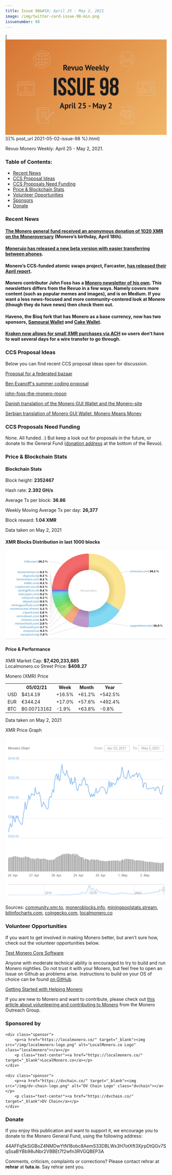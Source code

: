 ```yaml
---
title: Issue 98&#58; April 25 - May 2, 2021
image: /img/twitter-card-issue-98-min.png
issuenumber: 98
---
```

[<img src="/img/img-issue98-min.png" alt="Revuo Monero Weekly #98 Slide" class="img-lead">]({% post_url 2021-05-02-issue-98 %}.html)

<p class="text-lead">Revuo Monero Weekly: April 25 - May 2, 2021.</p>
<!--more-->


<h3>Table of Contents:</h3>
<ul class="contents">
    <li><a href="#news">Recent News</a></li>
    <li><a href="#ideas">CCS Proposal Ideas</a></li>
    <li><a href="#proposals">CCS Proposals Need Funding</a></li>
    <li><a href="#stats">Price & Blockchain Stats</a></li>
    <li><a href="#volunteer">Volunteer Opportunities</a></li>
    <li><a href="#sponsor">Sponsors</a></li>
    <li><a href="#donate">Donate</a></li>
</ul>

<h3 id="news">Recent News</h3>

<div class="newsbyte">
    <h4><a href="https://twitter.com/binaryFate/status/1388221143069335554" target="_blank">The Monero general fund received an anonymous donation of 1020 XMR on the Moneroversary</a> (Monero’s birthday, April 18th).</h4>
</div>

<div class="newsbyte">
    <h4><a href="https://www.reddit.com/r/Monerujo/comments/n3461n/beta_monerujo_205/" target="_blank">Monerujo has released a new beta version with easier transferring between phones</a>.</h4>
</div>

<div class="newsbyte">
    <h4>Monero’s CCS-funded atomic swaps project, Farcaster, <a href="https://www.reddit.com/r/Monero/comments/n258e4/farcaster_community_update_april/" target="_blank">has released their April report</a>.</h4>
</div>

<div class="newsbyte">
    <h4>Monero contributor John Foss has a <a href="https://johnfoss.medium.com/" target="_blank">Monero newsletter of his own</a>. This newsletters differs from the Revuo in a few ways. Namely covers more content (such as popular memes and images), and is on Medium. If you want a less news-focused and more community-centered look at Monero (though they do have news) then check them out.</h4>
</div>

<div class="newsbyte">
    <h4>Haveno, the Bisq fork that has Monero as a base currency, now has two sponsors, <a href="https://twitter.com/SamouraiWallet/status/1388095210912092160" target="_blank">Samourai Wallet</a> and <a href="https://twitter.com/HavenoDEX/status/1388867599707131904" target="_blank">Cake Wallet</a>.</h4>
</div>

<div class="newsbyte">
    <h4><a href="https://www.reddit.com/r/Monero/comments/n1h2yd/you_can_now_direct_buy_small_amounts_of_xmr_with/" target="_blank">Kraken now allows for small XMR purchases via ACH</a> so users don’t have to wait several days for a wire transfer to go through.</h4>
</div>

<h3 id="ideas">CCS Proposal Ideas</h3>

<p>Below you can find recent CCS proposal ideas open for discussion.</p>

<div class="proposal">
<p><a href="https://repo.getmonero.org/monero-project/ccs-proposals/-/merge_requests/226" target="_blank">Proposal for a federated bazaar</a></p>
</div>

<div class="proposal">
<p><a href="https://repo.getmonero.org/monero-project/ccs-proposals/-/merge_requests/225" target="_blank">Ben Evanoff's summer coding proposal</a></p>
</div>

<div class="proposal">
<p><a href="https://repo.getmonero.org/monero-project/ccs-proposals/-/merge_requests/224" target="_blank">john-foss-the-monero-moon</a></p>
</div>

<div class="proposal">
<p><a href="https://repo.getmonero.org/monero-project/ccs-proposals/-/merge_requests/218" target="_blank">Danish translation of the Monero GUI Wallet and the Monero-site</a></p>
</div>

<div class="proposal">
<p><a href="https://repo.getmonero.org/monero-project/ccs-proposals/-/merge_requests/213" target="_blank">Serbian translation of Monero GUI Wallet, Monero Means Money</a></p>
</div>

<h3 id="proposals">CCS Proposals Need Funding</h3>

<p>None. All funded. :) But keep a look out for proposals in the future, or donate to the General Fund (<a href="#donate">donation address</a> at the bottom of the Revuo).</p>

<h3 id="stats">Price & Blockchain Stats</h3>

<h4 class="stat">Blockchain Stats</h4>

<div class="bcstats">
    <p>Block height: <b>2352467</b></p>
    <p>Hash rate: <b>2.392 GH/s</b></p>
    <p>Average Tx per block: <b>36.86</b></p>
    <p>Weekly Moving Average Tx per day: <b>26,377</b></p>
    <p>Block reward: <b>1.04 XMR</b></p>
</div>
<p class="note">Data taken on May 2, 2021</p>

<h4 class="stat">XMR Blocks Distribution in last 1000 blocks</h4>
<p><img src="/img/hashrate-pool-distribution-05021.png" alt="Hashrate Pool Distribution Pie Chart"/></p>

<h4 class="stat">Price & Performance</h4>

<div class="price-intro">XMR Market Cap: <b>$7,420,233,885</b><br>Localmonero.co Street Price: <b>$408.27</b></div>

<p class="table-title">Monero (XMR) Price</p>
<table class="price-table">
  <tr class="row1">
    <th></th>
    <th>05/02/21</th>
    <th>Week</th>
    <th>Month</th>
    <th>Year</th>
  </tr>
  <tr>
    <td data-th="XMR to">USD</td>
    <td data-th="05/02/21">$414.19</td>
    <td data-th="Week" class="green">+16.5%</td>
    <td data-th="Month" class="green">+61.2%</td>
    <td data-th="Year" class="green">+542.5%</td>
  </tr>
  <tr class="row3">
    <td data-th="XMR to">EUR</td>
    <td data-th="05/02/21">€344.24</td>
    <td data-th="Week" class="green">+17.0%</td>
    <td data-th="Month" class="green">+57.6%</td>
    <td data-th="Year" class="green">+492.4%</td>
  </tr>
  <tr>
    <td data-th="XMR to">BTC</td>
    <td data-th="05/02/21">B0.00713162</td>
    <td data-th="Week" class="red">-1.9%</td>
    <td data-th="Month" class="green">+63.8%</td>
    <td data-th="Year" class="red">-0.8%</td>
  </tr>
</table>
<p class="note">Data taken on May 2, 2021</p>

<p class="table-title">XMR Price Graph</p>

![XMR Price Graph 04/25/21-05/02/21](/img/weekly-chart-05021.png "XMR Price Graph 04/25/21-05/02/21") 

Sources: <a href="https://community.xmr.to/explorer/mainnet/" target="_blank">community.xmr.to</a>, <a href="https://moneroblocks.info/stats/transaction-stats" target="_blank">moneroblocks.info</a>, <a href="https://miningpoolstats.stream/monero" target="_blank">miningpoolstats.stream</a>, <a href="https://bitinfocharts.com/monero/" target="_blank">bitinfocharts.com</a>, <a href="https://www.coingecko.com/" target="_blank">coingecko.com</a>, <a href="https://localmonero.co/" target="_blank">localmonero.co</a>

<h3 id="volunteer">Volunteer Opportunities</h3>

<p>If you want to get involved in making Monero better, but aren’t sure how, check out the volunteer opportunities below.</p>

<div class="newsbyte">
    <p class="date"><a href="https://github.com/monero-project/monero" target="_blank">Test Monero Core Software</a></p>
    <p>Anyone with moderate technical ability is encouraged to try to build and run Monero nightlies. Do not trust it with your Monero, but feel free to open an Issue on Github as problems arise. Instructions to build on your OS of choice can be found <a href="https://github.com/monero-project/monero#compiling-monero-from-source" target="_blank">on GitHub</a>. </p>
</div>

<div class="newsbyte">
    <p class="date"><a href="https://github.com/monero-project/monero" target="_blank">Getting Started with Helping Monero</a></p>
    <p>If you are new to Monero and want to contribute, please check out <a href="https://www.monerooutreach.org/stories/getting-started-helping-monero.php" target="_blank">this article about volunteering and contributing to Monero</a> from the Monero Outreach Group. </p>
</div>

<h3 id="sponsor">Sponsored by</h3>

<div class="sponsors">

    <div class="sponsor">
        <p><a href="https://localmonero.co/" target="_blank"><img src="/img/localmonero-logo.png" alt="LocalMonero.co Logo" class="localmonero"></a></p>
        <p class="text-center"><a href="https://localmonero.co/" target="_blank">LocalMonero.co</a></p>
    </div>

    <div class="sponsor">
        <p><a href="https://dvchain.co/" target="_blank"><img src="/img/dv-chain-logo.png" alt="DV Chain Logo" class="dvchain"></a></p>
        <p class="text-center"><a href="https://dvchain.co/" target="_blank">DV Chain</a></p>
    </div>
</div>

<h3 id="donate">Donate</h3>

<p markdown="1">If you enjoy this publication and want to support it, we encourage you to donate to the Monero General Fund, using the following address:</p>

<p class="address" markdown="1">44AFFq5kSiGBoZ4NMDwYtN18obc8AemS33DBLWs3H7otXft3XjrpDtQGv7SqSsaBYBb98uNbr2VBBEt7f2wfn3RVGQBEP3A</p>

<!--p><a href="monero:44AFFq5kSiGBoZ4NMDwYtN18obc8AemS33DBLWs3H7otXft3XjrpDtQGv7SqSsaBYBb98uNbr2VBBEt7f2wfn3RVGQBEP3A" class="qr"><img src="/img/donate-monero.png"></a></p-->

Comments, criticism, complaints or corrections? Please contact rehrar at **rehrar** at **tuta.io**. Say rehrar sent you.
